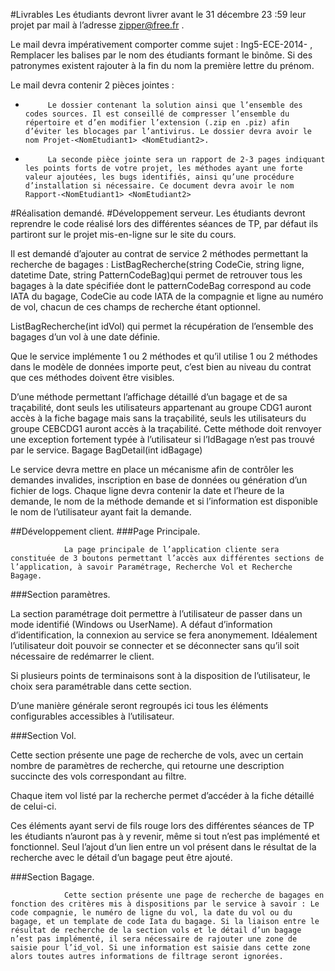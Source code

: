 #Livrables
Les étudiants devront livrer avant le 31 décembre 23 :59 leur projet par mail à l’adresse zipper@free.fr .

Le mail devra impérativement comporter comme sujet : Ing5-ECE-2014-<NomEtudiant1> <NomEtudiant2>, Remplacer les balises <NomEtudiant> par le nom des étudiants formant le binôme. Si des patronymes existent rajouter à la fin du nom la première lettre du prénom.

Le mail devra contenir 2 pièces jointes :

-          Le dossier contenant la solution ainsi que l’ensemble des codes sources. Il est conseillé de compresser l’ensemble du répertoire et d’en modifier l’extension (.zip en .piz) afin d’éviter les blocages par l’antivirus. Le dossier devra avoir le nom Projet-<NomEtudiant1> <NomEtudiant2>.

-          La seconde pièce jointe sera un rapport de 2-3 pages indiquant les points forts de votre projet, les méthodes ayant une forte valeur ajoutées, les bugs identifiés, ainsi qu’une procédure d’installation si nécessaire. Ce document devra avoir le nom Rapport-<NomEtudiant1> <NomEtudiant2>

#Réalisation demandé.
#Développement serveur.
Les étudiants devront reprendre le code réalisé lors des différentes séances de TP, par défaut ils partiront sur le projet mis-en-ligne sur le site du cours.

Il est demandé d’ajouter au contrat de service 2 méthodes permettant la recherche de bagages :
List<Bagage>BagRecherche(string CodeCie, string ligne, datetime Date, string PatternCodeBag)qui permet de retrouver tous les bagages à la date spécifiée dont le patternCodeBag correspond au code IATA du bagage, CodeCie au code IATA de la compagnie et ligne au numéro de vol, chacun de ces champs de recherche étant optionnel.

List<Bagage>BagRecherche(int idVol) qui permet la récupération de l’ensemble des bagages d’un vol à une date définie.

Que le service implémente 1 ou 2 méthodes et qu’il utilise 1 ou 2 méthodes dans le modèle de données importe peut, c’est bien au niveau du contrat que ces méthodes doivent être visibles.

D’une méthode permettant l’affichage détaillé d’un bagage et de sa traçabilité, dont seuls les utilisateurs appartenant au groupe CDG1 auront accès à la fiche bagage mais sans la traçabilité, seuls les utilisateurs du groupe CEBCDG1 auront accès à la traçabilité. Cette méthode doit renvoyer une exception fortement typée à l’utilisateur si l’IdBagage n’est pas trouvé par le service.
Bagage BagDetail(int idBagage)

Le service devra mettre en place un mécanisme afin de contrôler les demandes invalides, inscription en base de données ou génération d’un fichier de logs. Chaque ligne devra contenir la date et l’heure de la demande, le nom de la méthode demande et si l’information est disponible le nom de l’utilisateur ayant fait la demande.

##Développement client.
###Page Principale.

                La page principale de l’application cliente sera constituée de 3 boutons permettant l’accès aux différentes sections de l’application, à savoir Paramétrage, Recherche Vol et Recherche Bagage.

###Section paramètres.

La section paramétrage doit permettre à l’utilisateur de passer dans un mode identifié (Windows ou UserName). A défaut d’information d’identification, la connexion au service se fera anonymement. Idéalement l’utilisateur doit pouvoir se connecter et se déconnecter sans qu’il soit nécessaire de redémarrer le client.

Si plusieurs points de terminaisons sont à la disposition de l’utilisateur, le choix sera paramétrable dans cette section.

D’une manière générale seront regroupés ici tous les éléments configurables accessibles à l’utilisateur.

###Section Vol.

Cette section présente une page de recherche de vols, avec un certain nombre de paramètres de recherche, qui retourne une description succincte des vols correspondant au filtre.

Chaque item vol listé par la recherche permet d’accéder à la fiche détaillé de celui-ci.

Ces éléments ayant servi de fils rouge lors des différentes séances de TP les étudiants n’auront pas à y revenir, même si tout n’est pas implémenté et fonctionnel. Seul l’ajout d’un lien entre un vol présent dans le résultat de la recherche avec le détail d’un bagage peut être ajouté.

###Section Bagage.

                Cette section présente une page de recherche de bagages en fonction des critères mis à dispositions par le service à savoir : Le code compagnie, le numéro de ligne du vol, la date du vol ou du bagage, et un template de code Iata du bagage. Si la liaison entre le résultat de recherche de la section vols et le détail d’un bagage n’est pas implémenté, il sera nécessaire de rajouter une zone de saisie pour l’id_vol. Si une information est saisie dans cette zone alors toutes autres informations de filtrage seront ignorées.